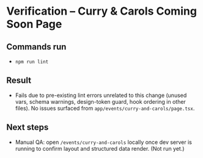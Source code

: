 # Verification – Curry & Carols Coming Soon Page

## Commands run
- `npm run lint`

## Result
- Fails due to pre-existing lint errors unrelated to this change (unused vars, schema warnings, design-token guard, hook ordering in other files). No issues surfaced from `app/events/curry-and-carols/page.tsx`.

## Next steps
- Manual QA: open `/events/curry-and-carols` locally once dev server is running to confirm layout and structured data render. (Not run yet.)
